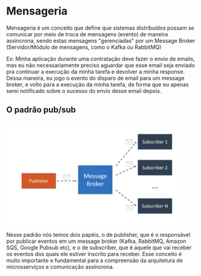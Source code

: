 # Mensageria
Mensageria é um conceito que define que sistemas distribuídos possam se comunicar por meio de troca de mensagens (evento) de maneira assíncrona, sendo estas mensagens "gerenciadas" por um Message Broker (Servidor/Módulo de mensagens, como o Kafka ou RabbitMQ)

Ex: Minha aplicação durante uma contratação deve fazer o envio de emails, mas eu não necessariamente preciso aguardar que esse email seja enviado pra continuar a execução da minha tarefa e devolver a minha response. Dessa maneira, eu jogo o evento do disparo de email para um message broker, e volto para a execução da minha tarefa, de forma que eu apenas serei notificado sobre o sucesso do envio desse email depois.

## O padrão pub/sub
![O padrão pub/sub](/src/img/pub_sub.png)

Nesse padrão nós temos dois papéis, o de publisher, que é o responsável por publicar eventos em um message broker (Kafka, RabbitMQ, Amazon SQS, Google Pubsub etc), e o de subscriber, que é aquele que vai receber os eventos dos quais ele estiver inscrito para receber. Esse conceito é muito importante e fundamental para a compreensão da arquitetura de microsserviços e comunicação assíncrona.